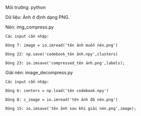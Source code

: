 Môi trường: python

Dữ liệu: Ảnh ở định dạng PNG.

Nén: img_compress.py

    Các input cần nhập:
    
    Dòng 7: image = io.imread('tên ảnh muốn nén.png')
    
    Dòng 22: np.save('codebook_tên ảnh.npy',clusters)  
    
    Dòng 23: io.imsave('compressed_tên ảnh.png',labels);
    
Giải nén: image_decompress.py

    Các input cần nhập:
    
    Dòng 6: centers = np.load('tên codebook.npy')
    
    Dòng 8: c_image = io.imread('tên ảnh đã nén.png')
    
    Dòng 15: io.imsave('tên ảnh sau khi giải nén.png',image);
    
